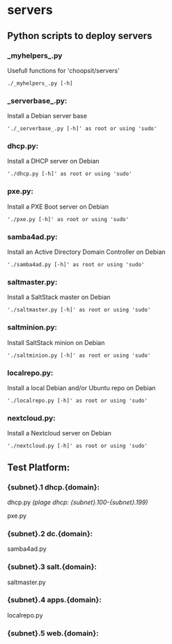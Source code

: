 # servers

## Python scripts to deploy servers

### \_myhelpers\_.py
Usefull functions for 'choopsit/servers'
    
    ./_myhelpers_.py [-h]

### \_serverbase\_.py:
Install a Debian server base

    './_serverbase_.py [-h]' as root or using 'sudo'

### dhcp.py:
Install a DHCP server on Debian

    './dhcp.py [-h]' as root or using 'sudo'

### pxe.py:
Install a PXE Boot server on Debian

    './pxe.py [-h]' as root or using 'sudo'

### samba4ad.py:
Install an Active Directory Domain Controller on Debian

    './samba4ad.py [-h]' as root or using 'sudo'

### saltmaster.py:
Install a SaltStack master on Debian

    './saltmaster.py [-h]' as root or using 'sudo'

### saltminion.py:
Install SaltStack minion on Debian

    './saltminion.py [-h]' as root or using 'sudo'

### localrepo.py:
Install a local Debian and/or Ubuntu repo on Debian

    './localrepo.py [-h]' as root or using 'sudo'

### nextcloud.py:
Install a Nextcloud server on Debian

    './nextcloud.py [-h]' as root or using 'sudo'

## Test Platform:

### {subnet}.1  dhcp.{domain}:
dhcp.py _(plage dhcp: {subnet}.100-{subnet}.199)_

pxe.py

### {subnet}.2  dc.{domain}:
samba4ad.py

### {subnet}.3  salt.{domain}:
saltmaster.py

### {subnet}.4  apps.{domain}:
localrepo.py

### {subnet}.5  web.{domain}:

